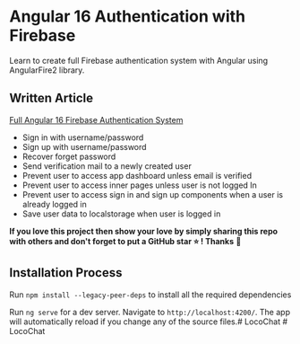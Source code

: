 # Angular 16 Authentication with Firebase

Learn to create full Firebase authentication system with Angular using AngularFire2 library.

## Written Article
[Full Angular 16 Firebase Authentication System](https://www.positronx.io/full-angular-firebase-authentication-system)

- Sign in with username/password
- Sign up with username/password
- Recover forget password
- Send verification mail to a newly created user
- Prevent user to access app dashboard unless email is verified
- Prevent user to access inner pages unless user is not logged In
- Prevent user to access sign in and sign up components when a user is already logged in
- Save user data to localstorage when user is logged in

**If you love this project then show your love by simply sharing this repo with others and don't forget to put a GitHub star ⭐ ! Thanks** :pray:



## Installation Process
Run `npm install --legacy-peer-deps` to install all the required dependencies

Run `ng serve` for a dev server. Navigate to `http://localhost:4200/`. The app will automatically reload if you change any of the source files.#   L o c o C h a t  
 #   L o c o C h a t  
 